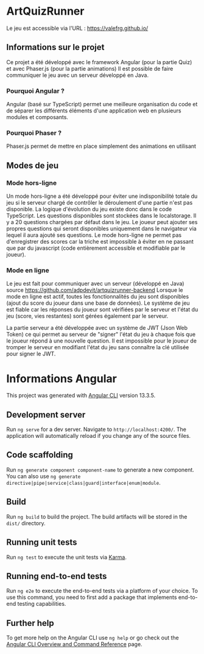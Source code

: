 # ArtQuizRunner

Le jeu est accessible via l'URL : https://valefrg.github.io/ 

## Informations sur le projet

Ce projet a été développé avec le framework Angular (pour la partie Quiz) et avec Phaser.js (pour la partie animations)
Il est possible de faire communiquer le jeu avec un serveur développé en Java.

### Pourquoi Angular ?

Angular (basé sur TypeScript) permet une meilleure organisation du code et de séparer les différents éléments d'une application web en plusieurs modules et composants.

### Pourquoi Phaser ?

Phaser.js permet de mettre en place simplement des animations en utilisant 

## Modes de jeu

### Mode hors-ligne

Un mode hors-ligne a été développé pour éviter une indisponibilité totale du jeu si le serveur chargé de contrôler le déroulement d'une partie n'est pas disponible. La logique d'évolution
du jeu existe donc dans le code TypeScript. Les questions disponibles sont stockées dans le localstorage. Il y a 20 questions chargées par défaut dans le jeu. Le joueur peut ajouter ses propres 
questions qui seront disponibles uniquement dans le navigateur via lequel il aura ajouté ses questions. Le mode hors-ligne ne permet pas d'enregistrer des scores car la triche est impossible à 
éviter en ne passant que par du javascript (code entièrement accessible et modifiable par le joueur).

### Mode en ligne

Le jeu est fait pour communiquer avec un serveur (développé en Java) source https://github.com/adpdevit/artquizrunner-backend
Lorsque le mode en ligne est actif, toutes les fonctionnalités du jeu sont disponibles (ajout du score du joueur dans une base de données). 
Le système de jeu est fiable car les réponses du joueur sont vérifiées par le serveur et l'état du jeu (score, vies restantes) sont gérées
également par le serveur.

La partie serveur a été développée avec un système de JWT (Json Web Token) ce qui permet au serveur de "signer" l'état du jeu à chaque fois que le
joueur répond à une nouvelle question. Il est impossible pour le joueur de tromper le serveur en modifiant l'état du jeu sans connaître la clé
utilisée pour signer le JWT.

# Informations Angular

This project was generated with [Angular CLI](https://github.com/angular/angular-cli) version 13.3.5.

## Development server

Run `ng serve` for a dev server. Navigate to `http://localhost:4200/`. The application will automatically reload if you change any of the source files.

## Code scaffolding

Run `ng generate component component-name` to generate a new component. You can also use `ng generate directive|pipe|service|class|guard|interface|enum|module`.

## Build

Run `ng build` to build the project. The build artifacts will be stored in the `dist/` directory.

## Running unit tests

Run `ng test` to execute the unit tests via [Karma](https://karma-runner.github.io).

## Running end-to-end tests

Run `ng e2e` to execute the end-to-end tests via a platform of your choice. To use this command, you need to first add a package that implements end-to-end testing capabilities.

## Further help

To get more help on the Angular CLI use `ng help` or go check out the [Angular CLI Overview and Command Reference](https://angular.io/cli) page.
